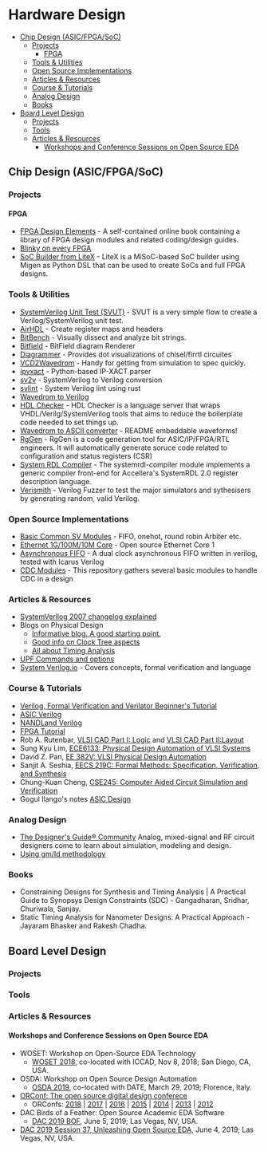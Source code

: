 # Hardware Design

- [Chip Design (ASIC/FPGA/SoC)](#chip-design-asicfpgasoc)
  - [Projects](#projects)
    - [FPGA](#fpga)
  - [Tools & Utilities](#tools--utilities)
  - [Open Source Implementations](#open-source-implementations)
  - [Articles & Resources](#articles--resources)
  - [Course & Tutorials](#course--tutorials)
  - [Analog Design](#analog-design)
  - [Books](#books)
- [Board Level Design](#board-level-design)
  - [Projects](#projects-1)
  - [Tools](#tools)
  - [Articles & Resources](#articles--resources-1)
    - [Workshops and Conference Sessions on Open Source EDA](#workshops-and-conference-sessions-on-open-source-eda)

## Chip Design (ASIC/FPGA/SoC)

### Projects

#### FPGA

- [FPGA Design Elements](https://github.com/laforest/FPGADesignElements) - A self-contained online book containing a library of FPGA design modules and related coding/design guides.
- [Blinky on every FPGA](https://github.com/fusesoc/blinky)
- [SoC Builder from LiteX](https://github.com/enjoy-digital/litex) - LiteX is a MiSoC-based SoC builder using Migen as Python DSL that can be used to create SoCs and full FPGA designs.

### Tools & Utilities

- [SystemVerilog Unit Test (SVUT)](https://github.com/damofthemoon/svut) - SVUT is a very simple flow to create a Verilog/SystemVerilog unit test.
- [AirHDL](https://airhdl.com) - Create register maps and headers
- [BitBench](http://triq.net/bitbench) - Visually dissect and analyze bit strings.
- [Bitfield](https://github.com/drom/bitfield) - BitField diagram Renderer
- [Diagrammer](https://github.com/freechipsproject/diagrammer) - Provides dot visualizations of chisel/firrtl circuites
- [VCD2Wavedrom](https://github.com/Toroid-io/vcd2wavedrom) - Handy for getting from simulation to spec quickly.
- [ipyxact](https://github.com/olofk/ipyxact) - Python-based IP-XACT parser
- [sv2v](https://github.com/zachjs/sv2v) - SystemVerilog to Verilog conversion
- [svlint](https://github.com/dalance/svlint) - System Verilog lint using rust
- [Wavedrom to Verilog](https://github.com/wavedrom/verilog)
- [HDL Checker](https://github.com/suoto/hdl_checker/blob/master/README.md) - HDL Checker is a language server that wraps VHDL/Verilg/SystemVerilog tools that aims to reduce the boilerplate code needed to set things up.
- [Wavedrom to ASCII converter](https://github.com/Wren6991/asciiwave) - README embeddable waveforms!
- [RgGen](https://github.com/rggen/rggen) - RgGen is a code generation tool for ASIC/IP/FPGA/RTL engineers. It will automatically generate soruce code related to configuration and status registers (CSR)
- [System RDL Compiler](https://github.com/SystemRDL/systemrdl-compiler) - The systemrdl-compiler module implements a generic compiler front-end for Accellera's SystemRDL 2.0 register description language.
- [Verismith](https://github.com/ymherklotz/verismith) - Verilog Fuzzer to test the major simulators and sythesisers by generating random, valid Verilog.

### Open Source Implementations

- [Basic Common SV Modules](https://github.com/taichi-ishitani/tbcm) - FIFO, onehot, round robin Arbiter etc.
- [Ethernet 1G/100M/10M Core](https://github.com/lewiz-support/LMAC_CORE1) - Open source Ethernet Core 1
- [Asynchronous FIFO](https://github.com/damofthemoon/async_fifo) - A dual clock asynchronous FIFO written in verilog, tested with Icarus Verilog
- [CDC Modules](https://github.com/damofthemoon/cdc) - This repository gathers several basic modules to handle CDC in a design

### Articles & Resources

- [SystemVerilog 2007 changelog explained](http://www.verilab.com/blog/2018/02/ieee-std1800-2017-for-systemverilog-what-changed/)
- Blogs on Physical Design
  - [Informative blog. A good starting point.](https://gogul.dev/hardware/physical-design)
  - [Good info on Clock Tree aspects](http://88physicaldesign.blogspot.com/)
  - [All about Timing Analysis](http://www.vlsi-expert.com/p/static-timing-analysis.html?m=1)
- [UPF Commands and options](https://semiengineering.com/empowering-upf-commands-with-effective-elements-lists/)
- [System Verilog.io](https://www.systemverilog.io/) - Covers concepts, formal verification and language

### Course & Tutorials

- [Verilog, Formal Verification and Verilator Beginner's Tutorial](http://zipcpu.com/tutorial/#training)
- [ASIC Verilog](http://asic-world.com/verilog/veritut.html)
- [NANDLand Verilog](https://www.nandland.com/verilog/tutorials/tutorial-introduction-to-verilog-for-beginners.html)
- [FPGA Tutorial](https://www.fpga4fun.com/)
- Rob A. Rutenbar, [VLSI CAD Part I: Logic](https://www.coursera.org/learn/vlsi-cad-logic) and [VLSI CAD Part II:Layout](https://www.coursera.org/learn/vlsi-cad-layout)
- Sung Kyu Lim, [ECE6133: Physical Design Automation of VLSI Systems](http://limsk.ece.gatech.edu/course/ece6133/)
- David Z. Pan, [EE 382V: VLSI Physical Design Automation](http://users.ece.utexas.edu/~dpan/EE382V_PDA/)
- Sanjit A. Seshia, [EECS 219C: Formal Methods: Specification, Verification, and Synthesis](https:/people.eecs.berkeley.edu/~sseshia/219c/)
- Chung-Kuan Cheng, [CSE245: Computer Aided Circuit Simulation and Verification](https://cseweb.ucsd.edu/classes/wi15cse245-a/)
- Gogul Ilango's notes [ASIC Design](https://gogul09.github.io/asic-design)

### Analog Design

- [The Designer's Guide® Community](https://designers-guide.org/) Analog, mixed-signal and RF circuit designers come to learn about simulation, modeling and design.
- [Using gm/Id methodology](https://eesurgeon.wordpress.com/2016/07/06/using-the-gmid-methodology-in-analog-circuit-design/)

### Books

- Constraining Designs for Synthesis and Timing Analysis | A Practical Guide to Synopsys Design Constraints (SDC) - Gangadharan, Sridhar, Churiwala, Sanjay.
- Static Timing Analysis for Nanometer Designs: A Practical Approach - Jayaram Bhasker and Rakesh Chadha.

## Board Level Design

### Projects

### Tools

### Articles & Resources

####  Workshops and Conference Sessions on Open Source EDA

- WOSET: Workshop on Open-Source EDA Technology
  - [WOSET 2018](https://woset-workshop.github.io/), co-located with ICCAD, Nov 8, 2018; San Diego, CA, USA.
- OSDA: Workshop on Open Source Design Automation
  - [OSDA 2019](https://osda.gitlab.io/), co-located with DATE, March 29, 2019; Florence, Italy.
- [ORConf: The open source digital design conferece](https://orconf.org/)
  - ORConfs: [2018](https://orconf.org/2018/) | [2017](https://orconf.org/2017/) | [2016](https://orconf.org/2016/) | [2015](https://orconf.org/2015/) | [2014](https://orconf.org/2014/) | [2013](https://orconf.org/2013/) | [2012](https://orconf.org/2012/)
- DAC Birds of a Feather: Open Source Academic EDA Software
  - [DAC 2019 BOF](https://github.com/The-OpenROAD-Project/Birds-of-a-Feather-Open-Source-Academic-EDA-Software/wiki/DAC-2019-Birds-of-a-Feather:-Open-Source-Academic-EDA-Software), June 5, 2019; Las Vegas, NV, USA.
- [DAC 2019 Session 37, Unleashing Open Source EDA](http://www2.dac.com/events/eventdetails.aspx?id=267-37), June 4, 2019; Las Vegas, NV, USA.
